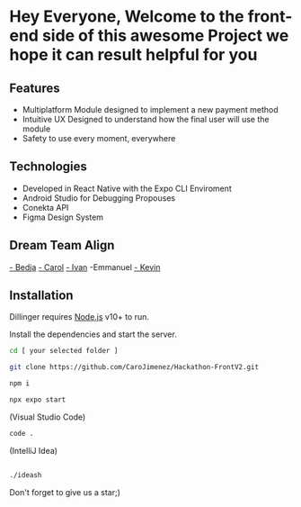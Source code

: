 # Hey Everyone, Welcome to the front-end side of this awesome Project we hope it can result helpful for you

## Features

- Multiplatform Module designed to implement a new payment method
- Intuitive UX Designed to understand how the final user will use the module
- Safety to use every moment, everywhere

## Technologies

- Developed in React Native with the Expo CLI Enviroment
- Android Studio for Debugging Propouses
- Conekta API
- Figma Design System


## Dream Team Align

[- Bedja](https://github.com/BetjaderOD)
[- Carol](https://github.com/CaroJimenez)
[- Ivan](https://github.com/IvanMataHalcon)
-Emmanuel
[- Kevin](https://github.com/kevdev04)


## Installation

Dillinger requires [Node.js](https://nodejs.org/) v10+ to run.

Install the dependencies and start the server.

```sh
cd [ your selected folder ]
```
```sh
git clone https://github.com/CaroJimenez/Hackathon-FrontV2.git
```
```sh
npm i
```
```sh
npx expo start
```
(Visual Studio Code)
```sh
code .
```
(IntelliJ Idea)
```sh

./ideash
```

Don't forget to give us a star;)







